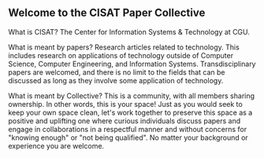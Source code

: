 ## Welcome to the CISAT Paper Collective

What is CISAT? The Center for Information Systems & Technology at CGU.

What is meant by papers? Research articles related to technology. This includes research on applications of technology outside of Computer Science, Computer Engineering, and Information Systems. Transdisciplinary papers are welcomed, and there is no limit to the fields that can be discussed as long as they involve some application of technology.

What is meant by Collective? This is a community, with all members sharing ownership. In other words, this is your space! Just as you would seek to keep your own space clean, let's work together to preserve this space as a positive and uplifting one where curious individuals discuss papers and engage in collaborations in a respectful manner and without concerns for "knowing enough" or "not being qualified". No matter your background or experience you are welcome.
